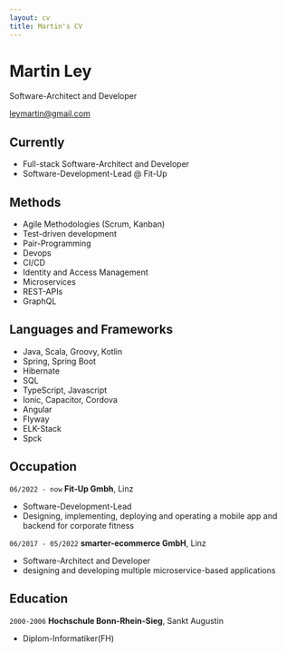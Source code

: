 ```yaml
---
layout: cv
title: Martin's CV
---
```

# Martin Ley
Software-Architect and Developer

<div id="webaddress">
<a href="leymartin@gmail.com">leymartin@gmail.com</a>
</div>


## Currently

- Full-stack Software-Architect and Developer
- Software-Development-Lead @ Fit-Up

## Methods 

- Agile Methodologies (Scrum, Kanban)
- Test-driven development
- Pair-Programming
- Devops
- CI/CD
- Identity and Access Management
- Microservices
- REST-APIs
- GraphQL

## Languages and Frameworks

- Java, Scala, Groovy, Kotlin
- Spring, Spring Boot
- Hibernate
- SQL
- TypeScript, Javascript
- Ionic, Capacitor, Cordova
- Angular
- Flyway
- ELK-Stack
- Spck


## Occupation

`06/2022 - now`
__Fit-Up Gmbh__, Linz

- Software-Development-Lead
- Designing, implementing, deploying and operating a mobile app and backend for corporate fitness

`06/2017 - 05/2022`
__smarter-ecommerce GmbH__, Linz

- Software-Architect and Developer
- designing and developing multiple microservice-based applications

## Education

`2000-2006`
__Hochschule Bonn-Rhein-Sieg__, Sankt Augustin

* Diplom-Informatiker(FH)



<!-- ### Footer

Last updated: December 2023 -->


